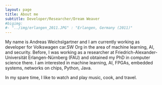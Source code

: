 ```yaml
---
layout: page
title: About me
subtitle: Developer/Researcher/Dream Weaver
#bigimg: 
#- "../img/erlangen_2011.JPG" : "Erlangen, Germany (2011)"
---
```


My name is Andreas Weichslgartner and I am currently working as developer for Volkswagen car.SW Org in the area of machine learning, AI, and security. Before, I was working as a researcher at Friedrich-Alexander-Universität Erlangen-Nürnberg (FAU) and obtained my PhD in computer science there. I am interested in machine learning, AI, FPGAs, embedded systems, networks on chips, Python, Java.

In my spare time, I like to watch and play music, cook, and travel.
